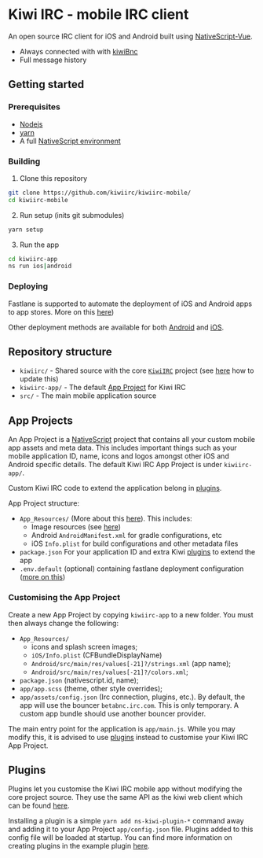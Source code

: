 # Kiwi IRC - mobile IRC client

An open source IRC client for iOS and Android built using [NativeScript-Vue](http://nativescript-vue.org/).

- Always connected with with [kiwiBnc](https://github.com/kiwiirc/kiwibnc)
- Full message history

## Getting started

### Prerequisites

- [Nodejs](https://nodejs.org/)
- [yarn](https://yarnpkg.com/)
- A full [NativeScript environment](https://nativescript-vue.org/en/docs/getting-started/installation/)

### Building

1. Clone this repository

```bash
git clone https://github.com/kiwiirc/kiwiirc-mobile/
cd kiwiirc-mobile
```

2. Run setup (inits git submodules)

```bash
yarn setup
```

3. Run the app

```bash
cd kiwiirc-app
ns run ios|android
```

### Deploying

Fastlane is supported to automate the deployment of iOS and Android apps to app stores.  More on this [here](./docs/deploying_with_fastlane.md))

Other deployment methods are available for both [Android](https://docs.nativescript.org/tooling/publishing/publishing-android-apps) and [iOS](https://docs.nativescript.org/tooling/publishing/publishing-ios-apps).

## Repository structure
- `kiwiirc/` - Shared source with the core [`KiwiIRC`](https://github.com/kiwiirc/kiwiirc) project (see [here](./docs/updating_kiwiirc.md) how to update this)
- `kiwiirc-app/` - The default [App Project](#App-Project) for Kiwi IRC
- `src/` - The main mobile application source

## App Projects

An App Project is a [NativeScript](https://www.nativescript.com) project that contains all your custom mobile app assets and meta data. This includes important things such as your mobile application ID, name, icons and logos amongst other iOS and Android specific details. The default Kiwi IRC App Project is under `kiwiirc-app/`.

Custom Kiwi IRC code to extend the application belong in [plugins](#Plugins).

App Project structure:
- `App_Resources/` (More about this [here](https://docs.nativescript.org/core-concepts/project-structure-app#appapp_resources)). This includes:
	- Image resources (see [here](https://docs.nativescript.org/ui/image-resources))
	- Android `AndroidManifest.xml` for gradle configurations, etc
	- iOS `Info.plist` for build configurations and other metadata files
- `package.json` For your application ID and extra Kiwi [plugins](#Plugins) to extend the app
- `.env.default` (optional) containing fastlane deployment configuration ([more on this](./docs/deploying.md))

### Customising the App Project

Create a new App Project by copying `kiwiirc-app` to a new folder. You must then always change the following:

- `App_Resources/`
  - icons and splash screen images;
  - `iOS/Info.plist` (CFBundleDisplayName)
  - `Android/src/main/res/values[-21]?/strings.xml` (app name);
  - `Android/src/main/res/values[-21]?/colors.xml`;
- `package.json` (nativescript.id, name);
- `app/app.scss` (theme, other style overrides);
- `app/assets/config.json` (Irc connection, plugins, etc.). By default, the app will use the bouncer `betabnc.irc.com`. This is only temporary. A custom app bundle should use another bouncer provider.

The main entry point for the application is `app/main.js`. While you may modify this, it is advised to use [plugins](#Plugins) instead to customise your Kiwi IRC App Project.

## Plugins

Plugins let you customise the Kiwi IRC mobile app without modifying the core project source. They use the same API as the kiwi web client which can be found [here](https://github.com/kiwiirc/kiwiirc/wiki/Plugins#api).

Installing a plugin is a simple `yarn add ns-kiwi-plugin-*` command away and adding it to your App Project `app/config.json` file. Plugins added to this config file will be loaded at startup. You can find more information on creating plugins in the example plugin [here](https://github.com/kiwiirc/ns-kiwi-plugin-sample).
